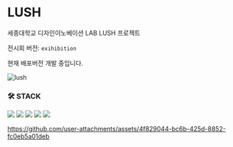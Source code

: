 # LUSH

세종대학교 디자인이노베이션 LAB LUSH 프로젝트

전시회 버전: `exihibition`

현재 배포버전 개발 중입니다.

![lush](https://user-images.githubusercontent.com/91578165/229663639-ad4c144b-c673-4bd2-84fc-271e2114eb34.png)

### 🛠️ STACK
<img src="https://img.shields.io/badge/Sass-CC6699?style=for-the-badge&logo=Sass&logoColor=white"/> <img src="https://img.shields.io/badge/SWR-000000?style=for-the-badge&logo=vercel&logoColor=white"/> <img src="https://img.shields.io/badge/TypeScript-3178C6?style=for-the-badge&logo=TypeScript&logoColor=white"/>  <img src="https://img.shields.io/badge/Recoil-61DAFB?style=for-the-badge&logo=react&logoColor=white"/> <img src="https://img.shields.io/badge/amazonaws-232F3E?style=for-the-badge&logo=Amazon%20Aws&logoColor=white"/> 


https://github.com/user-attachments/assets/4f829044-bc6b-425d-8852-fc0eb5a01deb

